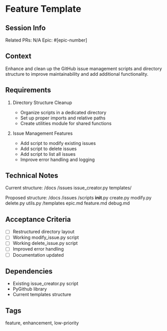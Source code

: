 # Feature Template

## Session Info
Related PRs: N/A
Epic: #[epic-number]

## Context
Enhance and clean up the GitHub issue management scripts and directory structure to improve maintainability and add additional functionality.

## Requirements
1. Directory Structure Cleanup
   - Organize scripts in a dedicated directory
   - Set up proper imports and relative paths
   - Create utilities module for shared functions

2. Issue Management Features
   - Add script to modify existing issues
   - Add script to delete issues
   - Add script to list all issues
   - Improve error handling and logging

## Technical Notes
Current structure:
/docs
  /issues
    issue_creator.py
    templates/

Proposed structure:
/docs
  /issues
    /scripts
      __init__.py
      create.py
      modify.py
      delete.py
      utils.py
    /templates
      epic.md
      feature.md
      debug.md

## Acceptance Criteria
- [ ] Restructured directory layout
- [ ] Working modify_issue.py script
- [ ] Working delete_issue.py script
- [ ] Improved error handling
- [ ] Documentation updated

## Dependencies
- Existing issue_creator.py script
- PyGithub library
- Current templates structure

## Tags
feature, enhancement, low-priority